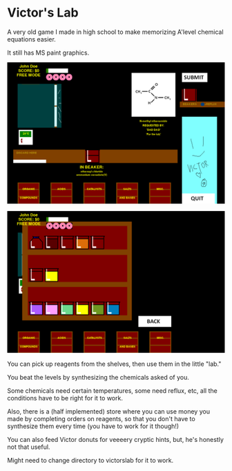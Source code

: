 # Victor's Lab

A very old game I made in high school to make memorizing A'level chemical equations easier.

It still has MS paint graphics.

![Gameplay](img/screenshot1.png)

![Gameplay](img/screenshot2.png)

You can pick up reagents from the shelves, then use them in the little "lab."

You beat the levels by synthesizing the chemicals asked of you.

Some chemicals need certain temperatures, some need reflux, etc, all the conditions have to be right for it to work.

Also, there is a (half implemented) store where you can use money you made by completing orders on reagents,
so that you don't have to synthesize them every time (you have to work for it though!)

You can also feed Victor donuts for veeeery cryptic hints, but, he's honestly not that useful.

Might need to change directory to victorslab for it to work.
